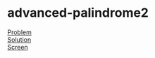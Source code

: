 # advanced-palindrome2
[Problem](http://acm.timus.ru/problem.aspx?space=1&num=2040)<br>
[Solution](/main.cpp)<br>
[Screen](/screen.png)
